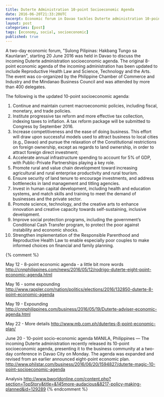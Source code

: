 ```yaml
---
title: Duterte Administration 10-point Socioeconomic Agenda
date: 2016-06-20T21:33:20UTC
excerpt: Economic forum in Davao tackles Duterte administration 10-point Socioeconomic Agenda.
layout: post
categories: [post]
tags: [economy, social, socioeconomic]
published: true
---
```


A two-day economic forum, "Sulong Pilipinas: Hakbang Tungo sa Kaunlaran", starting 20 June 2016 was held in Davao to discuss the incoming Duterte administration socioeconomic agenda.
The original 8-point economic agenda of the incoming administration has been updated to include Reproductive Health Law and Science, Technology and the Arts.
The event was co-organized by the Philippine Chamber of Commerce and Industry and the Mindanao Business Council and was attended by more than 400 delegates.

The following is the updated 10-point socioeconomic agenda:

1. Continue and maintain current macroeconomic policies, including fiscal, monetary, and trade policies.
2. Institute progressive tax reform and more effective tax collection, indexing taxes to inflation. A tax reform package will be submitted to Congress by September 2016.
3. Increase competitiveness and the ease of doing business. This effort will draw upon successful models used to attract business to local cities (e.g., Davao) and pursue the relaxation of the Constitutional restrictions on foreign ownership, except as regards to land ownership, in order to attract foreign direct investment;
4. Accelerate annual infrastructure spending to account for 5% of GDP, with Public-Private Partnerships playing a key role.
5. Promote rural and value chain development toward increasing agricultural and rural enterprise productivity and rural tourism.
6. Ensure security of land tenure to encourage investments, and address bottlenecks in land management and titling agencies.
7. Invest in human capital development, including health and education systems, and match skills and training to meet the demand of businesses and the private sector.
8. Promote science, technology, and the creative arts to enhance innovation and creative capacity towards self-sustaining, inclusive development.
9. Improve social protection programs, including the government’s Conditional Cash Transfer program, to protect the poor against instability and economic shocks.
10. Strengthen implementation of the Responsible Parenthood and Reproductive Health Law to enable especially poor couples to make informed choices on financial and family planning.

{% comment %}

May 12 - 8-point economic agenda - a little bit more words
http://cnnphilippines.com/news/2016/05/12/rodrigo-duterte-eight-point-economic-agenda.html

May 16 - some expounding
http://www.rappler.com/nation/politics/elections/2016/132850-duterte-8-point-economic-agenda

May 19 - Expounding
http://cnnphilippines.com/business/2016/05/19/Duterte-adviser-economic-agenda.html

May 22 - More details
http://www.mb.com.ph/dutertes-8-point-economic-plan/

June 20 - 10-point socio-economic agenda
MANILA, Philippines — The incoming Duterte administration recently released its 10-point socioeconomic agenda, presenting it to the business community at a two-day conference in Davao City on Monday.
The agenda was expanded and revised from an earlier announced eight-point economic plan.
http://www.philstar.com/business/2016/06/20/1594827/duterte-magic-10-point-socioeconomic-agenda

Analysis
http://www.bworldonline.com/content.php?section=TopStory&title=&145more-audacious&8217-policy-making-planned&id=129289
{% endcomment %}